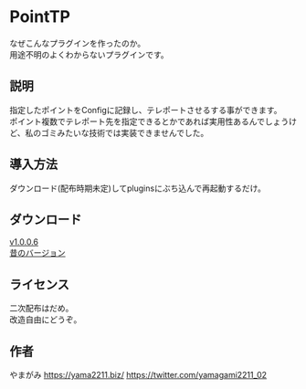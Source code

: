 # PointTP
なぜこんなプラグインを作ったのか。  
用途不明のよくわからないプラグインです。

## 説明
指定したポイントをConfigに記録し、テレポートさせるする事ができます。  
ポイント複数でテレポート先を指定できるとかであれば実用性あるんでしょうけど、私のゴミみたいな技術では実装できませんでした。  

## 導入方法
ダウンロード(配布時期未定)してpluginsにぶち込んで再起動するだけ。  

## ダウンロード
[v1.0.0.6](https://f.ym21.ml/nuhry)  
[昔のバージョン](http://sp.yama2211.net/PointTP/)

## ライセンス
二次配布はだめ。  
改造自由にどうぞ。  

## 作者
やまがみ
 https://yama2211.biz/
 https://twitter.com/yamagami2211_02
